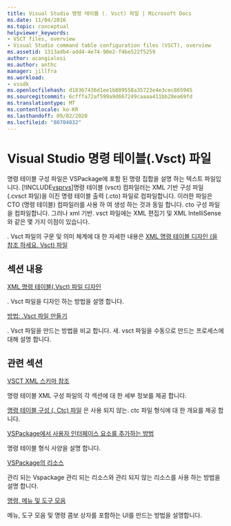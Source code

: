 ```yaml
---
title: Visual Studio 명령 테이블 (. Vsct) 파일 | Microsoft Docs
ms.date: 11/04/2016
ms.topic: conceptual
helpviewer_keywords:
- VSCT files, overview
- Visual Studio command table configuration files (VSCT), overview
ms.assetid: 1313adb4-add4-4e74-90e2-f4be522f5259
author: acangialosi
ms.author: anthc
manager: jillfra
ms.workload:
- vssdk
ms.openlocfilehash: d18367436d1ee1b889558a35723e4e3cec865945
ms.sourcegitcommit: 6cfffa72af599a9d667249caaaa411bb28ea69fd
ms.translationtype: MT
ms.contentlocale: ko-KR
ms.lasthandoff: 09/02/2020
ms.locfileid: "80704032"
---
```

# <a name="visual-studio-command-table-vsct-files"></a>Visual Studio 명령 테이블(.Vsct) 파일
명령 테이블 구성 파일은 VSPackage에 포함 된 명령 집합을 설명 하는 텍스트 파일입니다. [!INCLUDE[vsprvs](../../code-quality/includes/vsprvs_md.md)]명령 테이블 (vsct) 컴파일러는 XML 기반 구성 파일 (.cvsct 파일)을 이진 명령 테이블 출력 (.cto) 파일로 컴파일합니다. 이러한 파일은 CTO (명령 테이블) 컴파일러를 사용 하 여 생성 하는 것과 동일 합니다. cto 구성 파일을 컴파일합니다. 그러나 xml 기반. vsct 파일에는 XML 편집기 및 XML IntelliSense와 같은 몇 가지 이점이 있습니다.

 . Vsct 파일의 구문 및 의미 체계에 대 한 자세한 내용은 [XML 명령 테이블 디자인 (을 참조 하세요. Vsct) 파일](../../extensibility/internals/designing-xml-command-table-dot-vsct-files.md)

## <a name="in-this-section"></a>섹션 내용
 [XML 명령 테이블(.Vsct) 파일 디자인](../../extensibility/internals/designing-xml-command-table-dot-vsct-files.md)

 . Vsct 파일을 디자인 하는 방법을 설명 합니다.

 [방법: .Vsct 파일 만들기](../../extensibility/internals/how-to-create-a-dot-vsct-file.md)

 . Vsct 파일을 만드는 방법을 비교 합니다. 새. vsct 파일을 수동으로 만드는 프로세스에 대해 설명 합니다.

## <a name="related-sections"></a>관련 섹션
 [VSCT XML 스키마 참조](../../extensibility/vsct-xml-schema-reference.md)

 명령 테이블 XML 구성 파일의 각 섹션에 대 한 세부 정보를 제공 합니다.

 [명령 테이블 구성 (. Ctc) 파일](https://msdn.microsoft.com/library/3413dda1-f372-4669-bcf0-c64d3463842c) 은 사용 되지 않는. ctc 파일 형식에 대 한 개요를 제공 합니다.

 [VSPackage에서 사용자 인터페이스 요소를 추가하는 방법](../../extensibility/internals/how-vspackages-add-user-interface-elements.md)

 명령 테이블 형식 사양을 설명 합니다.

 [VSPackage의 리소스](../../extensibility/internals/resources-in-vspackages.md)

 관리 되는 Vspackage 관리 되는 리소스와 관리 되지 않는 리소스를 사용 하는 방법을 설명 합니다.

 [명령, 메뉴 및 도구 모음](../../extensibility/internals/commands-menus-and-toolbars.md)

 메뉴, 도구 모음 및 명령 콤보 상자를 포함하는 UI를 만드는 방법을 설명합니다.
